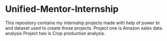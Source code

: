 # Unified-Mentor-Internship
This repository contains my internship projects made with help of power bi and dataset used to create those projects.
Project one is Amazon sales data analysis
Project two is Crop production analysis.
